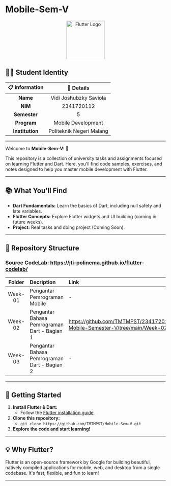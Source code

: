
# Mobile-Sem-V

<p align="center">
	<img src="https://upload.wikimedia.org/wikipedia/commons/1/17/Google-flutter-logo.png" alt="Flutter Logo" width="120" />
</p>

## 👨‍💻 Student Identity

<div align="center">

| 📋 **Information** | 📝 **Details** |
|:---:|:---:|
| **Name** | Vidi Joshubzky Saviola |
| **NIM** | 2341720112 |
| **Semester** | 5 |
| **Program** | Mobile Development |
| **Institution** | Politeknik Negeri Malang |

</div>

---

Welcome to **Mobile-Sem-V**! 🚀

This repository is a collection of university tasks and assignments focused on learning Flutter and Dart. Here, you'll find code samples, exercises, and notes designed to help you master mobile development with Flutter.

---

## 📚 What You'll Find

- **Dart Fundamentals:** Learn the basics of Dart, including null safety and late variables.
- **Flutter Concepts:** Explore Flutter widgets and UI building (coming in future weeks).
- **Project:** Real tasks and doing project (Coming Soon).

---

## 📁 Repository Structure
### Source CodeLab: https://jti-polinema.github.io/flutter-codelab/
| Folder | Decription | Link |
| :---: | :--- | :--- |
| Week-01 | Pengantar Pemrograman Mobile  | - |
| Week-02 | Pengantar Bahasa Pemrograman Dart - Bagian 1 | https://github.com/TMTMPST/2341720112-Mobile-Semester-V/tree/main/Week-02 |
| Week-03 | Pengantar Bahasa Pemrograman Dart - Bagian 2 | - |
---

## 🚀 Getting Started

1. **Install Flutter & Dart:**
	 - Follow the [Flutter installation guide](https://flutter.dev/docs/get-started/install).
2. **Clone this repository:**
	 - `git clone https://github.com/TMTMPST/Mobile-Sem-V.git`
3. **Explore the code and start learning!**

---

## 💡 Why Flutter?

Flutter is an open-source framework by Google for building beautiful, natively compiled applications for mobile, web, and desktop from a single codebase. It's fast, flexible, and fun to learn!

---
